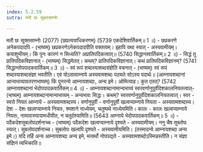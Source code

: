 ```yaml
---
index: 5.2.59
sutra: मतौ छः सूक्तसाम्नोः

---
```

मतौ छः सूक्तसाम्नोः (2077) (छप्रत्ययाधिकरणम्) (5739 एकदेशिवार्तिकम्॥ 1 ॥) - छप्रकरणे अनेकपदादपि - (भाष्यम्) छप्रकरणेऽनेकपदादपीति वक्तव्यम्। इहापि यथा स्यात् - अस्यवामीयम्। कयाशुभीयम्। किं पुनः कारणं न सिध्यति? अप्रातिपदिकत्वात्॥ (5740 सिद्धान्तवार्तिकम्॥ 2 ॥) - सिद्धं तु प्रातिपदिकविज्ञानात् - (भाष्यम्) सिद्धमेतत्। कथम्? प्रातिपदिकविज्ञानात्। कथं प्रातिपदिकविज्ञानम्? (5741 सिद्धान्तोपपादकवार्तिकम्॥ 3 ॥) - स्वं रूपं शब्दस्याशब्दसंज्ञेति वचनात् - (भाष्यम्) स्वं रूपं शब्दस्याशब्दसंज्ञा भवतीति। एवं योऽसावाम्नाये अस्यवामशब्दः पठ्यते सोऽस्य पदार्थः॥ (आम्नायशब्दानां आन्यभाव्यावतरणभाष्यम्) किं पुनरन्ये आम्नायशब्दाः, अन्य इमे। ओमित्याह। कुत एतत्? (5742 आम्नायशब्दानां भेदोपपादकवार्तिकम्॥ 4 ॥) - आम्नायशब्दानामान्यभाव्यं स्वरवर्णानुपूर्वीदेशकालनियतत्वात्- (भाष्यम्) आम्नायशब्दानामान्यभाव्यम् - अन्यभावः सिद्धः। कथम्? स्वरवर्णानुपूर्वीदेशकालनियतत्वात्। स्वर - स्वरो नियत आम्नाये - अस्यवामशब्दस्य। वर्णानुपूर्वी - वर्णानुपूर्वी खल्वप्याम्नाये नियता - अस्यवामशब्दस्य। देशः - देशः खल्वप्याम्नाये नियतः, श्मशाने नाध्येयम्, चतुष्पथे नाध्येयमिति। कालः - कालः खल्वप्याम्नाये नियतः, नामावास्यायामधीयीत, न चतुर्दश्यामिति॥ (5643 आम्नाये भेदोपपादकवार्तिकम्॥ 5 ॥) - पदैकदेशसुबलोपदर्शनाच्च - (भाष्यम्) पदैकदेशः खल्वप्याम्नाये दृश्यते - अस्यवामीयम्। ननु चैष सुब्लोपः स्यात्। सुबलोपदर्शनाच्च। सुबलोपः खल्वपि दृश्यते - अस्यवामीयमिति। (तस्मादन्ये आम्नायशब्दा अन्य इमे।) यदि तर्हि अन्य आम्नायशब्दा अन्य इमे, मत्वर्थो नोपपद्यते - अस्यवामशब्दोऽस्मिन्नस्तीति। न संज्ञा संज्ञिनं व्यभिचरति॥